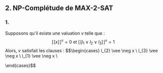 ## 2. NP-Complétude de MAX-2-SAT
### 1.
Supposons qu'il existe une valuation $v$ telle que : 
$$[\![x]\!]^{v}=0 \text{ et }[\![l_{1} \vee l_{2} \vee l_{3}]\!]^{v} =1$$
Alors, $v$ satisfait les clauses : 
$$\begin{cases}
l_{2} \vee \neg x \\
l_{3} \vee \neg x \\
l_{1} \vee \neg x \\

\end{cases}$$